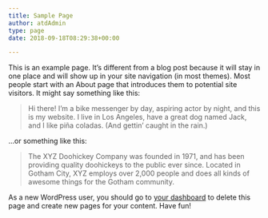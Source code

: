 ```yaml
---
title: Sample Page
author: atdAdmin
type: page
date: 2018-09-18T08:29:38+00:00

---
```

This is an example page. It&rsquo;s different from a blog post because it will stay in one place and will show up in your site navigation (in most themes). Most people start with an About page that introduces them to potential site visitors. It might say something like this:

> Hi there! I&rsquo;m a bike messenger by day, aspiring actor by night, and this is my website. I live in Los Angeles, have a great dog named Jack, and I like pi&#241;a coladas. (And gettin&rsquo; caught in the rain.)

&#8230;or something like this:

> The XYZ Doohickey Company was founded in 1971, and has been providing quality doohickeys to the public ever since. Located in Gotham City, XYZ employs over 2,000 people and does all kinds of awesome things for the Gotham community.

As a new WordPress user, you should go to [your dashboard][1] to delete this page and create new pages for your content. Have fun!

 [1]: http://atd-poeles.local/wp-admin/